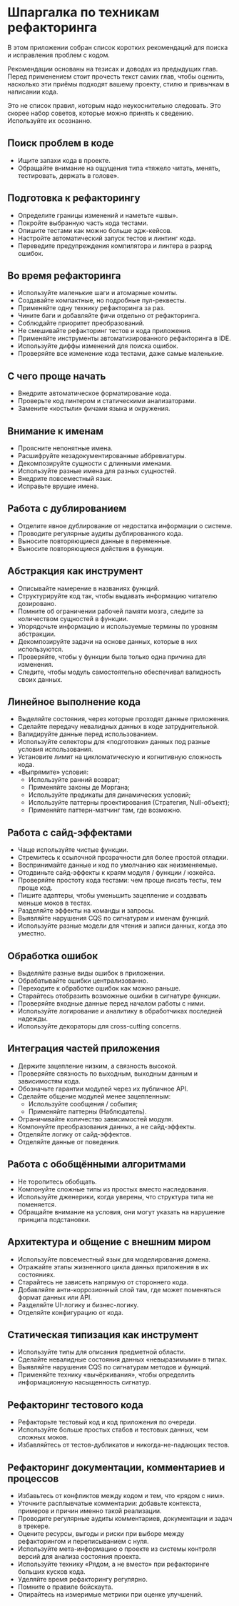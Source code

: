 # Шпаргалка по техникам рефакторинга

В этом приложении собран список коротких рекомендаций для поиска и исправления проблем с кодом.

Рекомендации основаны на тезисах и доводах из предыдущих глав. Перед применением стоит прочесть текст самих глав, чтобы оценить, насколько эти приёмы подходят вашему проекту, стилю и привычкам в написании кода.

Это не список правил, которым надо неукоснительно следовать. Это скорее набор советов, которые можно принять к сведению. Используйте их осознанно.

## Поиск проблем в коде

- Ищите запахи кода в проекте.
- Обращайте внимание на ощущения типа «тяжело читать, менять, тестировать, держать в голове».

## Подготовка к рефакторингу

- Определите границы изменений и наметьте «швы».
- Покройте выбранную часть кода тестами.
- Опишите тестами как можно больше эдж-кейсов.
- Настройте автоматический запуск тестов и линтинг кода.
- Переведите предупреждения компилятора и линтера в разряд ошибок.

## Во время рефакторинга

- Используйте маленькие шаги и атомарные комиты.
- Создавайте компактные, но подробные пул-реквесты.
- Применяйте одну технику рефакторинга за раз.
- Чините баги и добавляйте фичи отдельно от рефакторинга.
- Соблюдайте приоритет преобразований.
- Не смешивайте рефакторинг тестов и кода приложения.
- Применяйте инструменты автоматизированного рефакторинга в IDE.
- Используйте диффы изменений для поиска ошибок.
- Проверяйте все изменение кода тестами, даже самые маленькие.

## С чего проще начать

- Внедрите автоматическое форматирование кода.
- Проверьте код линтером и статическими анализаторами.
- Замените «костыли» фичами языка и окружения.

## Внимание к именам

- Проясните непонятные имена.
- Расшифруйте незадокументированные аббревиатуры.
- Декомпозируйте сущности с длинными именами.
- Используйте разные имена для разных сущностей.
- Внедрите повсеместный язык.
- Исправьте врущие имена.

## Работа с дублированием

- Отделите явное дублирование от недостатка информации о системе.
- Проводите регулярные аудиты дублированного кода.
- Выносите повторяющиеся данные в переменные.
- Выносите повторяющиеся действия в функции.

## Абстракция как инструмент

- Описывайте намерение в названиях функций.
- Структурируйте код так, чтобы выдавать информацию читателю дозировано.
- Помните об ограничении рабочей памяти мозга, следите за количеством сущностей в функции.
- Упорядочьте информацию и используемые термины по уровням абстракции.
- Декомпозируйте задачи на основе данных, которые в них используются.
- Проверяйте, чтобы у функции была только одна причина для изменения.
- Следите, чтобы модуль самостоятельно обеспечивал валидность своих данных.

## Линейное выполнение кода

- Выделяйте состояния, через которые проходят данные приложения.
- Сделайте передачу невалидных данных в коде затруднительной.
- Валидируйте данные перед использованием.
- Используйте селекторы для «подготовки» данных под разные условия использования.
- Установите лимит на цикломатическую и когнитивную сложность кода.
- «Выпрямите» условия:
  - Используйте ранний возврат;
  - Применяйте законы де Моргана;
  - Используйте предикаты для динамических условий;
  - Используйте паттерны проектирования (Стратегия, Null-объект);
  - Применяйте паттерн-матчинг там, где возможно.

## Работа с сайд-эффектами

- Чаще используйте чистые функции.
- Стремитесь к ссылочной прозрачности для более простой отладки.
- Воспринимайте данные и код по умолчанию как неизменяемые.
- Отодвиньте сайд-эффекты к краям модуля / функции / юзкейса.
- Проверяйте простоту кода тестами: чем проще писать тесты, тем проще код.
- Пишите адаптеры, чтобы уменьшить зацепление и создавать меньше моков в тестах.
- Разделяйте эффекты на команды и запросы.
- Выявляйте нарушения CQS по сигнатурам и именам функций.
- Используйте разные модели для чтения и записи данных, когда это уместно.

## Обработка ошибок

- Выделяйте разные виды ошибок в приложении.
- Обрабатывайте ошибки централизованно.
- Переходите к обработке ошибок как можно раньше.
- Старайтесь отобразить возможные ошибки в сигнатуре функции.
- Проверяйте входные данные перед началом работы с ними.
- Используйте логирование и аналитику в обработчиках последней надежды.
- Используйте декораторы для cross-cutting concerns.

## Интеграция частей приложения

- Держите зацепление низким, а связность высокой.
- Проверяйте связность по выходным, выходным данным и зависимостям кода.
- Обозначьте гарантии модулей через их публичное API.
- Сделайте общение модулей менее зацепленным:
  - Используйте сообщения / события;
  - Применяйте паттерны (Наблюдатель).
- Ограничивайте количество зависимостей модуля.
- Компонуйте преобразования данных, а не сайд-эффекты.
- Отделяйте логику от сайд-эффектов.
- Отделяйте данные от поведения.

## Работа с обобщёнными алгоритмами

- Не торопитесь обобщать.
- Компонуйте сложные типы из простых вместо наследования.
- Используйте дженерики, когда уверены, что структура типа не поменяется.
- Обращайте внимание на условия, они могут указать на нарушение принципа подстановки.

## Архитектура и общение с внешним миром

- Используйте повсеместный язык для моделирования домена.
- Отражайте этапы жизненного цикла данных приложения в их состояниях.
- Старайтесь не зависеть напрямую от стороннего кода.
- Добавляйте анти-коррозионный слой там, где может поменяться формат данных или API.
- Разделяйте UI-логику и бизнес-логику.
- Отделяйте конфигурацию от кода.

## Статическая типизация как инструмент

- Используйте типы для описания предметной области.
- Сделайте невалидные состояния данных «невыразимыми» в типах.
- Выявляйте нарушения CQS по сигнатурам методов и функций.
- Применяйте технику «вычёркивания», чтобы определить информационную насыщенность сигнатур.

## Рефакторинг тестового кода

- Рефакторьте тестовый код и код приложения по очереди.
- Используйте больше простых стабов и тестовых данных, чем сложных моков.
- Избавляйтесь от тестов-дубликатов и никогда-не-падающих тестов.

## Рефакторинг документации, комментариев и процессов

- Избавьтесь от конфликтов между кодом и тем, что «рядом с ним».
- Уточните расплывчатые комментарии: добавьте контекста, примеров и причин именно такой реализации.
- Проводите регулярные аудиты комментариев, документации и задач в трекере.
- Оцените ресурсы, выгоды и риски при выборе между рефакторингом и переписыванием с нуля.
- Используйте мета-информацию о проекте из системы контроля версий для анализа состояния проекта.
- Используйте технику «Рядом, а не вместо» при рефакторинге больших кусков кода.
- Уделяйте время рефакторингу регулярно.
- Помните о правиле бойскаута.
- Опирайтесь на измеримые метрики при оценке улучшений.

